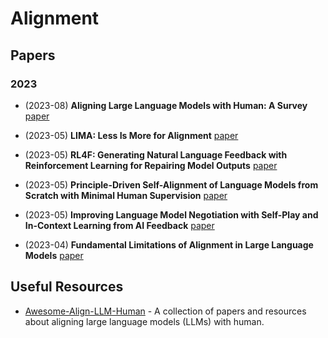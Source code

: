 # Alignment

## Papers

### 2023

- (2023-08) **Aligning Large Language Models with Human: A Survey** [paper](https://arxiv.org/abs/2307.12966)
- (2023-05) **LIMA: Less Is More for Alignment** [paper](https://arxiv.org/abs/2305.11206)

- (2023-05) **RL4F: Generating Natural Language Feedback with Reinforcement Learning for Repairing Model Outputs** [paper](https://arxiv.org/abs/2305.08844)

- (2023-05) **Principle-Driven Self-Alignment of Language Models from Scratch with Minimal Human Supervision** [paper](https://arxiv.org/abs/2305.03047)

- (2023-05) **Improving Language Model Negotiation with Self-Play and In-Context Learning from AI Feedback** [paper](https://arxiv.org/abs/2305.10142)

- (2023-04) **Fundamental Limitations of Alignment in Large Language Models** [paper](https://arxiv.org/abs/2304.11082)

## Useful Resources
- [Awesome-Align-LLM-Human](https://github.com/GaryYufei/AlignLLMHumanSurvey) - A collection of papers and resources about aligning large language models (LLMs) with human.

